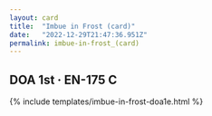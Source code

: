```yaml
---
layout: card
title:  "Imbue in Frost (card)"
date:   "2022-12-29T21:47:36.951Z"
permalink: imbue-in-frost_(card)
---
```


## DOA 1st &middot; EN-175 C

{% include templates/imbue-in-frost-doa1e.html %}
